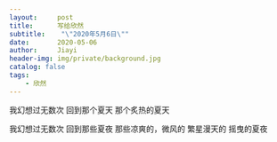 ```yaml
---
layout:     post
title:      写给欣然
subtitle:    "\"2020年5月6日\""
date:       2020-05-06
author:     Jiayi
header-img: img/private/background.jpg
catalog: false
tags:
    - 欣然
---
```


我幻想过无数次
回到那个夏天
那个炙热的夏天

我幻想过无数次
回到那些夏夜
那些凉爽的，微风的
繁星漫天的
摇曳的夏夜
